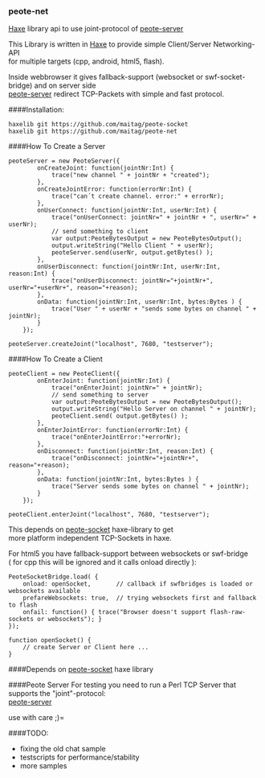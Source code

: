 ### peote-net
[Haxe](http://haxe.org) library api to use joint-protocol of [peote-server](https://github.com/maitag/peote-server)

This Library is written in [Haxe](http://haxe.org) to provide simple Client/Server Networking-API  
for multiple targets (cpp, android, html5, flash). 

Inside webbrowser it gives fallback-support (websocket or swf-socket-bridge) and on server side  
[peote-server](https://github.com/maitag/peote-server) redirect TCP-Packets with simple and fast protocol.  


####Installation:
```
haxelib git https://github.com/maitag/peote-socket
haxelib git https://github.com/maitag/peote-net
```

####How To Create a Server
```
peoteServer = new PeoteServer({
		onCreateJoint: function(jointNr:Int) {
			trace("new channel " + jointNr + "created");
		},
		onCreateJointError: function(errorNr:Int) {
			trace("can´t create channel. error:" + errorNr);
		},
		onUserConnect: function(jointNr:Int, userNr:Int) {
			trace("onUserConnect: jointNr=" + jointNr + ", userNr=" + userNr);
			// send something to client
			var output:PeoteBytesOutput = new PeoteBytesOutput();
			output.writeString("Hello Client " + userNr);
			peoteServer.send(userNr, output.getBytes() );
		},
		onUserDisconnect: function(jointNr:Int, userNr:Int, reason:Int) {
			trace("onUserDisconnect: jointNr="+jointNr+", userNr="+userNr+", reason="+reason);
		},
		onData: function(jointNr:Int, userNr:Int, bytes:Bytes ) {
			trace("User " + userNr + "sends some bytes on channel " + jointNr);
		}
	});
	
peoteServer.createJoint("localhost", 7680, "testserver");
```

####How To Create a Client
```
peoteClient = new PeoteClient({
		onEnterJoint: function(jointNr:Int) {
			trace("onEnterJoint: jointNr=" + jointNr);
			// send something to server
			var output:PeoteBytesOutput = new PeoteBytesOutput();
			output.writeString("Hello Server on channel " + jointNr);
			peoteClient.send( output.getBytes() );
		},
		onEnterJointError: function(errorNr:Int) {
			trace("onEnterJointError:"+errorNr);
		},
		onDisconnect: function(jointNr:Int, reason:Int) {
			trace("onDisconnect: jointNr="+jointNr+", reason="+reason);
		},
		onData: function(jointNr:Int, bytes:Bytes ) {
			trace("Server sends some bytes on channel " + jointNr);
		}
	});
	
peoteClient.enterJoint("localhost", 7680, "testserver");
```
  
This depends on [peote-socket](https://github.com/maitag/peote-socket) haxe-library to get  
more platform independent TCP-Sockets in haxe.  
  
For html5 you have fallback-support between websockets or swf-bridge  
( for cpp this will be ignored and it calls onload directly ):  
```
PeoteSocketBridge.load( {
	onload: openSocket,       // callback if swfbridges is loaded or websockets available
	prefareWebsockets: true,  // trying websockets first and fallback to flash
	onfail: function() { trace("Browser doesn't support flash-raw-sockets or websockets"); }
});

function openSocket() { 
	// create Server or Client here ...
}

```


####Depends on
[peote-socket](https://github.com/maitag/peote-socket)  haxe library


####Peote Server
For testing you need to run a Perl TCP Server that supports the "joint"-protocol:  
[peote-server](https://github.com/maitag/peote-server)


use with care ;)=  


####TODO:
- fixing the old chat sample
- testscripts for performance/stability
- more samples
